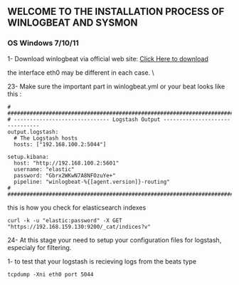 ## WELCOME TO THE INSTALLATION PROCESS OF WINLOGBEAT AND SYSMON ##

<h3>OS Windows 7/10/11 </h3>

1- Download winlogbeat via official web site:
<a href="https://www.elastic.co/fr/downloads/beats/winlogbeat"> Click Here to download </a>



the interface eth0 may be different in each case. \

23- Make sure the important part in winlogbeat.yml or your beat looks like this :
```
# #################################################################################################################################
# ------------------------------ Logstash Output -------------------------------
output.logstash:
  # The Logstash hosts
  hosts: ["192.168.100.2:5044"]

setup.kibana:
  host: "http://192.168.100.2:5601"
  username: "elastic"
  password: "Gbrx2WKwN7A8NFOzuYe+"
  pipeline: "winlogbeat-%{[agent.version]}-routing"
# #################################################################################################################################
```

this is how you check for elasticsearch indexes
```
curl -k -u "elastic:password" -X GET "https://192.168.159.130:9200/_cat/indices?v"
```
24- At this stage your need to setup your configuration files for logstash, especialy for filtering.

1- to test that your logstash is recieving logs from the beats type 
```
tcpdump -Xni eth0 port 5044
```
